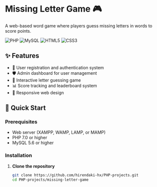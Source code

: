 # Missing Letter Game 🎮

A web-based word game where players guess missing letters in words to score points.

![PHP](https://img.shields.io/badge/PHP-777BB4?style=for-the-badge&logo=php&logoColor=white)
![MySQL](https://img.shields.io/badge/MySQL-005C84?style=for-the-badge&logo=mysql&logoColor=white)
![HTML5](https://img.shields.io/badge/HTML5-E34F26?style=for-the-badge&logo=html5&logoColor=white)
![CSS3](https://img.shields.io/badge/CSS3-1572B6?style=for-the-badge&logo=css3&logoColor=white)

## ✨ Features

- 👤 User registration and authentication system
- 🛡️ Admin dashboard for user management
- 🎯 Interactive letter guessing game
- 📊 Score tracking and leaderboard system
- 📱 Responsive web design

## 🚀 Quick Start

### Prerequisites
- Web server (XAMPP, WAMP, LAMP, or MAMP)
- PHP 7.0 or higher
- MySQL 5.6 or higher

### Installation

1. **Clone the repository**
   ```bash
   git clone https://github.com/hirendaki-hx/PHP-projects.git
   cd PHP-projects/missing-letter-game